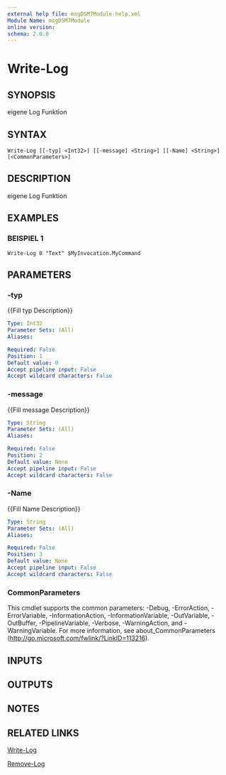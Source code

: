 ```yaml
---
external help file: msgDSM7Module-help.xml
Module Name: msgDSM7Module
online version:
schema: 2.0.0
---
```


# Write-Log

## SYNOPSIS
eigene Log Funktion

## SYNTAX

```
Write-Log [[-typ] <Int32>] [[-message] <String>] [[-Name] <String>] [<CommonParameters>]
```

## DESCRIPTION
eigene Log Funktion

## EXAMPLES

### BEISPIEL 1
```
Write-Log 0 "Text" $MyInvocation.MyCommand
```

## PARAMETERS

### -typ
{{Fill typ Description}}

```yaml
Type: Int32
Parameter Sets: (All)
Aliases:

Required: False
Position: 1
Default value: 0
Accept pipeline input: False
Accept wildcard characters: False
```

### -message
{{Fill message Description}}

```yaml
Type: String
Parameter Sets: (All)
Aliases:

Required: False
Position: 2
Default value: None
Accept pipeline input: False
Accept wildcard characters: False
```

### -Name
{{Fill Name Description}}

```yaml
Type: String
Parameter Sets: (All)
Aliases:

Required: False
Position: 3
Default value: None
Accept pipeline input: False
Accept wildcard characters: False
```

### CommonParameters
This cmdlet supports the common parameters: -Debug, -ErrorAction, -ErrorVariable, -InformationAction, -InformationVariable, -OutVariable, -OutBuffer, -PipelineVariable, -Verbose, -WarningAction, and -WarningVariable.
For more information, see about_CommonParameters (http://go.microsoft.com/fwlink/?LinkID=113216).

## INPUTS

## OUTPUTS

## NOTES

## RELATED LINKS

[Write-Log]()

[Remove-Log]()

